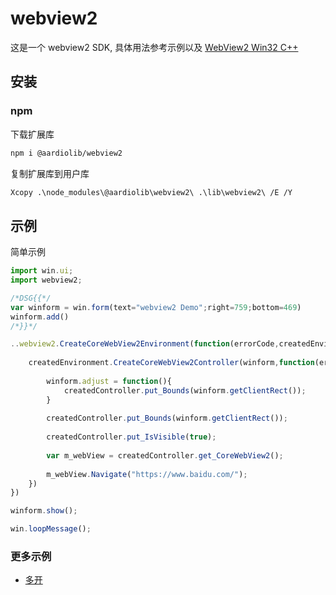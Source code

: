 # webview2

这是一个 webview2 SDK, 具体用法参考示例以及 [WebView2 Win32 C++](https://learn.microsoft.com/en-us/microsoft-edge/webview2/reference/win32/)

## 安装
### npm

下载扩展库
``` bash
npm i @aardiolib/webview2
```

复制扩展库到用户库
``` bash
Xcopy .\node_modules\@aardiolib\webview2\ .\lib\webview2\ /E /Y
```

## 示例

简单示例
```js
import win.ui;
import webview2;

/*DSG{{*/
var winform = win.form(text="webview2 Demo";right=759;bottom=469)
winform.add()
/*}}*/

..webview2.CreateCoreWebView2Environment(function(errorCode,createdEnvironment){
	
	createdEnvironment.CreateCoreWebView2Controller(winform,function(errorCode, createdController){
		
		winform.adjust = function(){
			createdController.put_Bounds(winform.getClientRect());
		}
		
		createdController.put_Bounds(winform.getClientRect());
		
		createdController.put_IsVisible(true);
		
		var m_webView = createdController.get_CoreWebView2();
		
		m_webView.Navigate("https://www.baidu.com/");
	})
})

winform.show();

win.loopMessage();
```

### 更多示例

- [多开](./example/%E5%A4%9A%E5%BC%80.aardio)